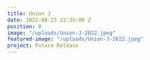 ```yaml
---
title: Union J
date: 2022-08-23 22:35:00 Z
position: 0
image: "/uploads/Union-J-2022.jpeg"
featured-image: "/uploads/Union-J-2022.jpeg"
project: Future Release
---
```


